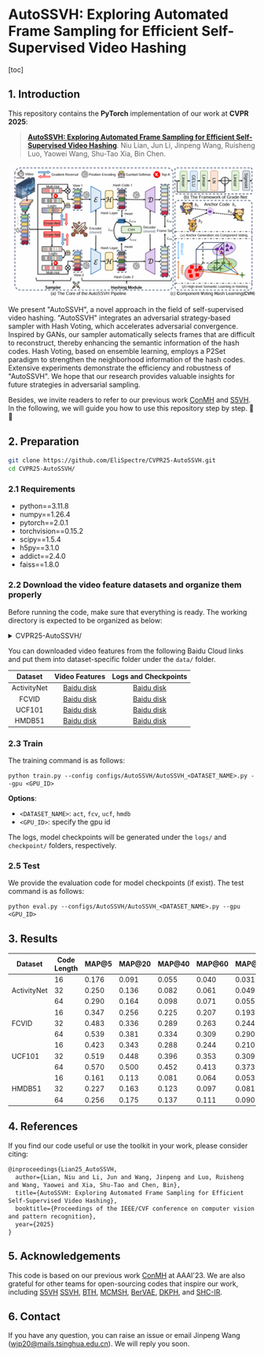 # AutoSSVH: Exploring Automated Frame Sampling for Efficient Self-Supervised Video Hashing

[toc]

## 1. Introduction

This repository contains the **PyTorch** implementation of our work at **CVPR 2025**:

> [**AutoSSVH: Exploring Automated Frame Sampling for Efficient Self-Supervised Video Hashing**](http://arxiv.org/abs/2504.03587). Niu Lian, Jun Li, Jinpeng Wang, Ruisheng Luo, Yaowei Wang, Shu-Tao Xia, Bin Chen.

![overview](figures/overview.png)

We present "AutoSSVH", a novel approach in the field of self-supervised video hashing. "AutoSSVH" integrates an adversarial strategy-based sampler with Hash Voting, which accelerates adversarial convergence. Inspired by GANs, our sampler automatically selects frames that are difficult to reconstruct, thereby enhancing the semantic information of the hash codes. Hash Voting, based on ensemble learning, employs a P2Set paradigm to strengthen the neighborhood information of the hash codes. Extensive experiments demonstrate the efficiency and robustness of "AutoSSVH". We hope that our research provides valuable insights for future strategies in adversarial sampling.

Besides, we invite readers to refer to our previous work [ConMH](https://github.com/huangmozhi9527/ConMH) and [S5VH](https://github.com/gimpong/AAAI25-S5VH).
In the following, we will guide you how to use this repository step by step. 🤗🐶

## 2. Preparation

```bash
git clone https://github.com/EliSpectre/CVPR25-AutoSSVH.git
cd CVPR25-AutoSSVH/
```

### 2.1 Requirements

- python==3.11.8
- numpy==1.26.4
- pytorch==2.0.1
- torchvision==0.15.2
- scipy==1.5.4
- h5py==3.1.0
- addict==2.4.0
- faiss==1.8.0

### 2.2 Download the video feature datasets and organize them properly

Before running the code, make sure that everything is ready. The working directory is expected to be organized as below:


<details><summary>CVPR25-AutoSSVH/</summary>
    <li>checkpoint/</li>
    <ul>
      <li>activitynet/</li>
      <ul>
          <li>AutoSSVH_16bit</li>
          <li>AutoSSVH_32bit</li>
          <li>AutoSSVH_64bit</li>
      </ul>fcv/</li>
      <ul>
          <li>AutoSSVH_16bit</li>
          <li>AutoSSVH_32bit</li>
          <li>AutoSSVH_64bit</li>
      </ul>hmdb/</li>
      <ul>
          <li>AutoSSVH_16bit</li>
          <li>AutoSSVH_32bit</li>
          <li>AutoSSVH_64bit</li>
      </ul>ucf/</li>
      <ul>
          <li>AutoSSVH_16bit</li>
          <li>AutoSSVH_32bit</li>
          <li>AutoSSVH_64bit</li>
      </ul>
    </ul>
    <li>data/</li>
    <ul>
      <li>activitynet/</li>
    	<ul>
        <li>train_feats.h5</li>
        <li>test_feats.h5</li>
        <li>re_label.mat</li>
        <li>query_feats.h5</li>
        <li>q_label.mat</li>
    	</ul>
    	<li>fcv/</li>
    	<ul>
        <li>fcv_train_feats.h5</li>
        <li>fcv_test_feats.h5</li>
        <li>fcv_test_labels.mat</li>
    	</ul>
    	<li>hmdb/</li>
    	<ul>
        <li>hmdb_train_feats.h5</li>
        <li>hmdb_train_labels.mat</li>
        <li>hmdb_test_feats.h5</li>
        <li>hmdb_test_labels.mat</li>
    	</ul>
      <li>ucf/</li>
    	<ul>
        <li>ucf_train_feats.h5</li>
        <li>ucf_train_labels.mat</li>
        <li>ucf_test_feats.h5</li>
        <li>ucf_test_labels.mat</li>
    	</ul>
    </ul>
    <li>configs/</li>
    <li>dataset/</li>
    <li>inference/</li>
    <li>Loss/</li>
    <li>model/</li>
    <li>optim/</li>
    <li>utils/</li>
    <li>preprocess.py</li>
    <li>train.py</li>
    <li>eval.py</li>
    <li>requirements.txt</li>
</ul>
</details>


You can downloaded video features from the following Baidu Cloud links and put them into dataset-specific folder under the `data/` folder.

|   Dataset   | Video Features | Logs and Checkpoints |
|:-----------:|:--------------:|:--------------------:|
| ActivityNet |   [Baidu disk](https://pan.baidu.com/s/1cDJ0-6T2-AOeLgp5rBihfA?pwd=0000)   |      [Baidu disk](https://pan.baidu.com/s/1LuLU8DmEz8jMwLbiu1Qggg?0000)      |
|    FCVID    |   [Baidu disk](https://pan.baidu.com/s/1v0qo4PtiZgFB9iLmj3sJIg?pwd=0000)   |      [Baidu disk](https://pan.baidu.com/s/1M4-z1zoaPMKMUwduPzZN2A?0000)      |
|    UCF101   |   [Baidu disk](https://pan.baidu.com/s/1c2NMC0Y8R3zn4ionzKUP4g?pwd=0000)   |      [Baidu disk](https://pan.baidu.com/s/1gcoxSY89PZx_LPRdi4nojQ?0000)      |
|    HMDB51   |   [Baidu disk](https://pan.baidu.com/s/1su2STM7b2mg-jBfsN5iRIQ?pwd=0000)   |      [Baidu disk](https://pan.baidu.com/s/1QuAS2BZ_HebAoCOeI6B6Kg?0000)      |


### 2.3 Train

The training command is as follows:

```
python train.py --config configs/AutoSSVH/AutoSSVH_<DATASET_NAME>.py --gpu <GPU_ID>
```

**Options**: 
- `<DATASET_NAME>`: `act`, `fcv`, `ucf`, `hmdb`
- `<GPU_ID>`: specify the gpu id

The logs, model checkpoints will be generated under the `logs/` and `checkpoint/` folders, respectively. 

### 2.5 Test

We provide the evaluation code for model checkpoints (if exist). 
The test command is as follows:

```
python eval.py --configs/AutoSSVH/AutoSSVH_<DATASET_NAME>.py --gpu <GPU_ID>
```


## 3. Results

<table><thead>
  <tr>
    <th colspan="2" rowspan="2">Dataset</th>
    <th rowspan="2">Code Length</th>
    <th rowspan="2">MAP@5</th>
    <th rowspan="2">MAP@20</th>
    <th rowspan="2">MAP@40</th>
    <th rowspan="2">MAP@60</th>
    <th rowspan="2">MAP@80</th>
    <th rowspan="2">MAP@100</th>
    <th rowspan="2">Log</th>
    <th rowspan="2">MAP File</th>
  </tr>
  <tr>
  </tr></thead>
<tbody>
  <tr>
    <td colspan="2" rowspan="3">ActivityNet</td>
    <td>16</td>
    <td>0.176</td>
    <td>0.091</td>
    <td>0.055</td>
    <td>0.040</td>
    <td>0.031</td>
    <td>0.026</td>
  </tr>
  <tr>
    <td>32</td>
    <td>0.250</td>
    <td>0.136</td>
    <td>0.082</td>
    <td>0.061</td>
    <td>0.049</td>
    <td>0.038</td>
  </tr>
  <tr>
    <td>64</td>
    <td>0.290</td>
    <td>0.164</td>
    <td>0.098</td>
    <td>0.071</td>
    <td>0.055</td>
    <td>0.045</td>
  </tr>
  <tr>
    <td colspan="2" rowspan="3">FCVID</td>
    <td>16</td>
    <td>0.347</td>
    <td>0.256</td>
    <td>0.225</td>
    <td>0.207</td>
    <td>0.193</td>
    <td>0.180</td>
  </tr>
  <tr>
    <td>32</td>
    <td>0.483</td>
    <td>0.336</td>
    <td>0.289</td>
    <td>0.263</td>
    <td>0.244</td>
    <td>0.228</td>
  </tr>
  <tr>
    <td>64</td>
    <td>0.539</td>
    <td>0.381</td>
    <td>0.334</td>
    <td>0.309</td>
    <td>0.290</td>
    <td>0.273</td>
  </tr>
  <tr>
    <td colspan="2" rowspan="3">UCF101</td>
    <td>16</td>
    <td>0.423</td>
    <td>0.343</td>
    <td>0.288</td>
    <td>0.244</td>
    <td>0.210</td>
    <td>0.184</td>
  </tr>
  <tr>
    <td>32</td>
    <td>0.519</td>
    <td>0.448</td>
    <td>0.396</td>
    <td>0.353</td>
    <td>0.309</td>
    <td>0.269</td>
  </tr>
  <tr>
    <td>64</td>
    <td>0.570</td>
    <td>0.500</td>
    <td>0.452</td>
    <td>0.413</td>
    <td>0.373</td>
    <td>0.329</td>
  </tr>
  <tr>
    <td colspan="2" rowspan="3">HMDB51</td>
    <td>16</td>
    <td>0.161</td>
    <td>0.113</td>
    <td>0.081</td>
    <td>0.064</td>
    <td>0.053</td>
    <td>0.045</td>
  </tr>
  <tr>
    <td>32</td>
    <td>0.227</td>
    <td>0.163</td>
    <td>0.123</td>
    <td>0.097</td>
    <td>0.081</td>
    <td>0.069</td>
  </tr>
  <tr>
    <td>64</td>
    <td>0.256</td>
    <td>0.175</td>
    <td>0.137</td>
    <td>0.111</td>
    <td>0.090</td>
    <td>0.076</td>
  </tr>
</tbody></table>


## 4. References
If you find our code useful or use the toolkit in your work, please consider citing:
```
@inproceedings{Lian25_AutoSSVH,
  author={Lian, Niu and Li, Jun and Wang, Jinpeng and Luo, Ruisheng and Wang, Yaowei and Xia, Shu-Tao and Chen, Bin},
  title={AutoSSVH: Exploring Automated Frame Sampling for Efficient Self-Supervised Video Hashing},
  booktitle={Proceedings of the IEEE/CVF conference on computer vision and pattern recognition},
  year={2025}
}
```
## 5. Acknowledgements
This code is based on our previous work [ConMH](https://github.com/huangmozhi9527/ConMH) at AAAI'23. 
We are also grateful for other teams for open-sourcing codes that inspire our work, including 
[S5VH](https://github.com/gimpong/AAAI25-S5VH)
[SSVH](https://github.com/lixiangpengcs/Self-Supervised-Video-Hashing), 
[BTH](https://github.com/Lily1994/BTH), 
[MCMSH](https://github.com/haoyanbin918/MCMSH), 
[BerVAE](https://github.com/wangyucheng1234/BerVAE), 
[DKPH](https://github.com/IMCCretrieval/DKPH), 
and [SHC-IR](https://github.com/Wangld5/SHC-IR).

## 6. Contact
If you have any question, you can raise an issue or email Jinpeng Wang (wjp20@mails.tsinghua.edu.cn). We will reply you soon.

